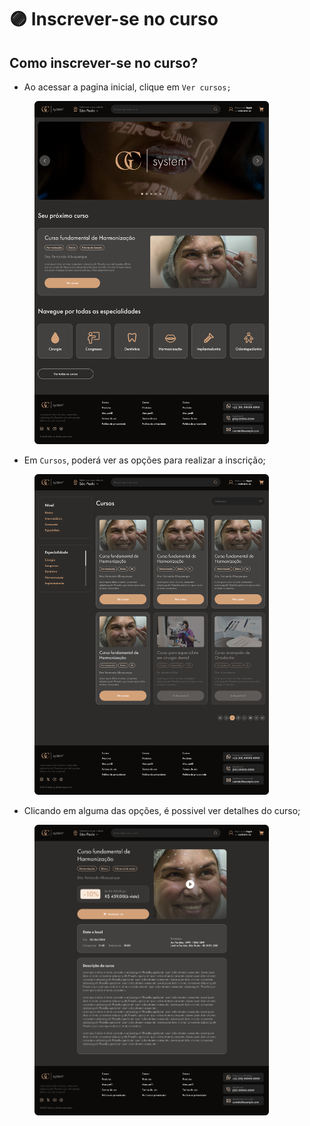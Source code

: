 # 🟣 Inscrever-se no curso

## Como inscrever-se no curso?



* Ao acessar a pagina inicial, clique em `Ver cursos;`

<figure><img src="../.gitbook/assets/Landing Page.png" alt="" width="375"><figcaption></figcaption></figure>



* Em `Cursos`, poderá ver as opções para realizar a inscrição;

<figure><img src="../.gitbook/assets/Lista de cursos.png" alt="" width="375"><figcaption></figcaption></figure>

* Clicando em alguma das opções, é possivel ver detalhes do curso;

<figure><img src="../.gitbook/assets/Detalhes.png" alt="" width="375"><figcaption></figcaption></figure>
